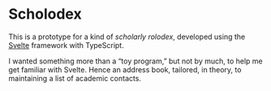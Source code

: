 # Scholodex

This is a prototype for a kind of _scholarly rolodex_, developed using the [Svelte](https://svelte.dev/) framework with TypeScript.

I wanted something more than a “toy program,” but not by much, to help me get familiar with Svelte. Hence an address book, tailored, in theory, to maintaining a list of academic contacts.
